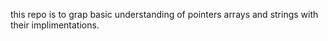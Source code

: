 this repo is to grap basic understanding of pointers arrays and strings with their implimentations.
